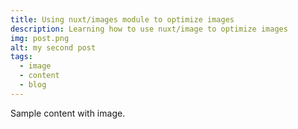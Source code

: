 ```yaml
---
title: Using nuxt/images module to optimize images
description: Learning how to use nuxt/image to optimize images
img: post.png
alt: my second post
tags:
  - image
  - content
  - blog
---
```


Sample content with image.
